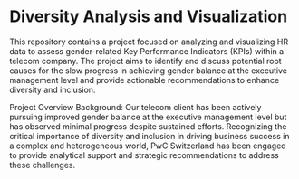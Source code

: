 # Diversity Analysis and Visualization
This repository contains a project focused on analyzing and visualizing HR data to assess gender-related Key Performance Indicators (KPIs) within a telecom company. The project aims to identify and discuss potential root causes for the slow progress in achieving gender balance at the executive management level and provide actionable recommendations to enhance diversity and inclusion.

Project Overview
Background: Our telecom client has been actively pursuing improved gender balance at the executive management level but has observed minimal progress despite sustained efforts. Recognizing the critical importance of diversity and inclusion in driving business success in a complex and heterogeneous world, PwC Switzerland has been engaged to provide analytical support and strategic recommendations to address these challenges.
